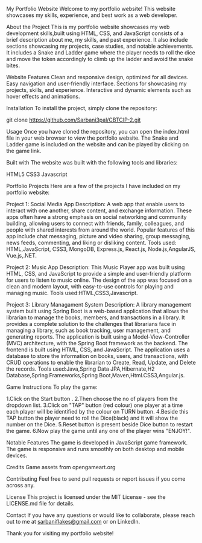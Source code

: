 My Portfolio Website 
Welcome to my portfolio website! This website showcases my skills, experience, and best work as a web developer.

About the Project 
This is my portfolio website  showcases my web development skills,built using HTML, CSS, and JavaScript consists of a brief description about me, my skills, and past experience. It also include sections  showcasing my projects, case studies, and notable achievements. It includes a Snake and Ladder game where the player needs to roll the dice and move the token accordingly to climb up the ladder and avoid the snake bites.

Website Features
Clean and responsive design, optimized for all devices.
Easy navigation and user-friendly interface.
Sections for showcasing my projects, skills, and experience.
Interactive and dynamic elements such as hover effects and animations.

Installation
To install the project, simply clone the repository:

git clone https://github.com/Sarbani3pal/CBTCIP-2.git

Usage
Once you have cloned the repository, you can open the index.html file in your web browser to view the portfolio website. The Snake and Ladder game is included on the website and can be played by clicking on the game link.

Built with
The website was built with the following tools and libraries:

HTML5
CSS3
Javascript

Portfolio Projects
Here are a few of the projects I have included on my portfolio website:

Project 1: Social Media App
Description: A web app that enable users to interact with one another, share content, and exchange information. These apps often have a strong emphasis on social networking and community building, allowing users to connect with friends, family, colleagues, and people with shared interests from around the world. Popular features of this app include chat messaging, picture and video sharing, group messaging, news feeds, commenting, and liking or disliking content.
Tools used:  HTML,JavaScript, CSS3, MongoDB, Express.js, React.js, Node.js,AngularJS, Vue.js,.NET.

Project 2: Music App
Description: This Music Player app was built using HTML, CSS, and JavaScript to provide a simple and user-friendly platform for users to listen to music online. The design of the app was focused on a clean and modern layout, with easy-to-use controls for playing and managing music.
Tools used:HTML,CSS3,Javascript.

Project 3: Library Managament System
Description: A library management system built using Spring Boot is a web-based application that allows the librarian to manage the books, members, and transactions in a library. It provides a complete solution to the challenges that librarians face in managing a library, such as book tracking, user management, and generating reports.
The application is built using a Model-View-Controller (MVC) architecture, with the Spring Boot framework as the backend. The frontend is built using HTML, CSS, and JavaScript. The application uses a database to store the information on books, users, and transactions, with CRUD operations to enable the librarian to Create, Read, Update, and Delete the records.
Tools used:Java,Spring Data JPA,Hibernate,H2 Database,Spring Frameworks,Spring Boot,Maven,Html.CSS3,Angular.js.

Game Instructions
To play the game:

1.Click on the Start button .
2.Then choose the no of players from the dropdown list.
3.Click on "TAP" button (red colour) one player at a time each player will be identified by the colour on TURN button.
4.Beside this TAP button the player need to roll the Dice(black) and it will show the number on the Dice.
5.Reset button is  present beside Dice button to restart the game.
6.Now play the game until any one  of the player wins "ENJOY!".


Notable Features
The game is developed in JavaScript game framework.
The game is responsive and runs smoothly on both desktop and mobile devices.

Credits
Game assets from opengameart.org

Contributing
Feel free to send pull requests or report issues if you come across any.

License
This project is licensed under the MIT License - see the LICENSE.md file for details.

Contact
If you have any questions or would like to collaborate, please reach out to me at sarbaniflakes@gmail.com  or on LinkedIn.


Thank you for visiting my portfolio website!









